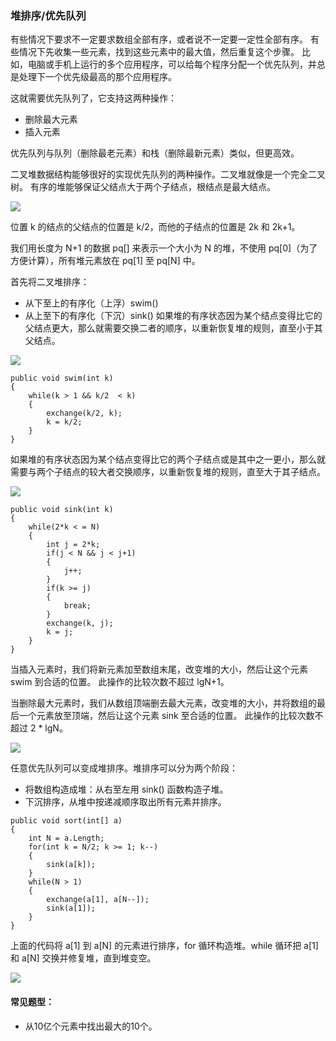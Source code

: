 ### 堆排序/优先队列

有些情况下要求不一定要求数组全部有序，或者说不一定要一定性全部有序。 
有些情况下先收集一些元素，找到这些元素中的最大值，然后重复这个步骤。 
比如，电脑或手机上运行的多个应用程序，可以给每个程序分配一个优先队列，并总是处理下一个优先级最高的那个应用程序。

这就需要优先队列了，它支持这两种操作：
- 删除最大元素
- 插入元素

优先队列与队列（删除最老元素）和栈（删除最新元素）类似，但更高效。

二叉堆数据结构能够很好的实现优先队列的两种操作。二叉堆就像是一个完全二叉树。 
有序的堆能够保证父结点大于两个子结点，根结点是最大结点。 

![](https://algs4.cs.princeton.edu/24pq/images/heap-representations.png)

位置 k 的结点的父结点的位置是 k/2，而他的子结点的位置是 2k 和 2k+1。

我们用长度为 N+1 的数据 pq[] 来表示一个大小为 N 的堆，不使用 pq[0]（为了方便计算），所有堆元素放在 pq[1] 至 pq[N] 中。

首先将二叉堆排序：
- 从下至上的有序化（上浮）swim()
- 从上至下的有序化（下沉）sink()
如果堆的有序状态因为某个结点变得比它的父结点更大，那么就需要交换二者的顺序，以重新恢复堆的规则，直至小于其父结点。 

![](https://algs4.cs.princeton.edu/24pq/images/swim.png)

```
public void swim(int k)
{
    while(k > 1 && k/2  < k)
    {
        exchange(k/2, k);
        k = k/2;
    }
}
```

如果堆的有序状态因为某个结点变得比它的两个子结点或是其中之一更小，那么就需要与两个子结点的较大者交换顺序，以重新恢复堆的规则，直至大于其子结点。 

![](https://algs4.cs.princeton.edu/24pq/images/sink.png)

```
public void sink(int k)
{
    while(2*k < = N)
    {
        int j = 2*k;
        if(j < N && j < j+1)
        {
            j++;
        }
        if(k >= j)
        {
            break;
        }
        exchange(k, j);
        k = j;
    }
}
```

当插入元素时，我们将新元素加至数组末尾，改变堆的大小，然后让这个元素 swim 到合适的位置。 
此操作的比较次数不超过 lgN+1。

当删除最大元素时，我们从数组顶端删去最大元素，改变堆的大小，并将数组的最后一个元素放至顶端，然后让这个元素 sink 至合适的位置。 
此操作的比较次数不超过 2 * lgN。

![](https://algs4.cs.princeton.edu/24pq/images/heap-ops.png)

任意优先队列可以变成堆排序。堆排序可以分为两个阶段：
- 将数组构造成堆：从右至左用 sink() 函数构造子堆。
- 下沉排序，从堆中按递减顺序取出所有元素并排序。

```
public void sort(int[] a)
{
    int N = a.Length;
    for(int k = N/2; k >= 1; k--)
    {
        sink(a[k]);
    }
    while(N > 1)
    {
        exchange(a[1], a[N--]);
        sink(a[1]);
    }   
}
```

上面的代码将 a[1] 到 a[N] 的元素进行排序，for 循环构造堆。while 循环把 a[1] 和 a[N] 交换并修复堆，直到堆变空。

![](https://algs4.cs.princeton.edu/24pq/images/heapsort-trace.png)

#### 常见题型：
- 从10亿个元素中找出最大的10个。
